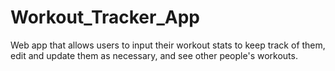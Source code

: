 # Workout_Tracker_App
Web app that allows users to input their workout stats to keep track of them, edit and update them as necessary, and see other people's workouts.
